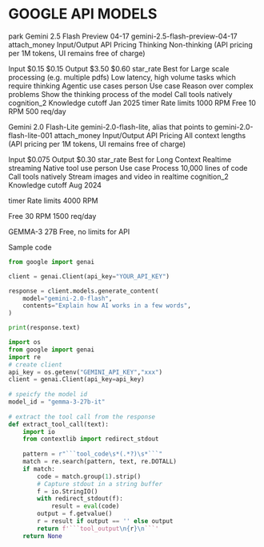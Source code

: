 
# GOOGLE API MODELS
park
Gemini 2.5 Flash Preview 04-17
gemini-2.5-flash-preview-04-17
attach_money
Input/Output API Pricing
Thinking
Non-thinking
(API pricing per 1M tokens, UI remains free of charge)

Input
$0.15
$0.15
Output
$3.50
$0.60
star_rate
Best for
Large scale processing (e.g. multiple pdfs)
Low latency, high volume tasks which require thinking
Agentic use cases
person
Use case
Reason over complex problems
Show the thinking process of the model
Call tools natively
cognition_2
Knowledge cutoff
Jan 2025
timer
Rate limits
1000 RPM
Free
10 RPM 500 req/day

Gemini 2.0 Flash-Lite
gemini-2.0-flash-lite, alias that points to gemini-2.0-flash-lite-001
attach_money
Input/Output API Pricing
All context lengths
(API pricing per 1M tokens, UI remains free of charge)

Input
$0.075
Output
$0.30
star_rate
Best for
Long Context
Realtime streaming
Native tool use
person
Use case
Process 10,000 lines of code
Call tools natively
Stream images and video in realtime
cognition_2
Knowledge cutoff
Aug 2024


timer
Rate limits
4000 RPM

Free
30 RPM 1500 req/day

GEMMA-3 27B
Free, no limits for API

Sample code
```python
from google import genai

client = genai.Client(api_key="YOUR_API_KEY")

response = client.models.generate_content(
    model="gemini-2.0-flash",
    contents="Explain how AI works in a few words",
)

print(response.text)
```

```python
import os
from google import genai
import re 
# create client
api_key = os.getenv("GEMINI_API_KEY","xxx")
client = genai.Client(api_key=api_key)
 
# speicfy the model id
model_id = "gemma-3-27b-it"
 
# extract the tool call from the response
def extract_tool_call(text):
    import io
    from contextlib import redirect_stdout
 
    pattern = r"```tool_code\s*(.*?)\s*```"
    match = re.search(pattern, text, re.DOTALL)
    if match:
        code = match.group(1).strip()
        # Capture stdout in a string buffer
        f = io.StringIO()
        with redirect_stdout(f):
            result = eval(code)
        output = f.getvalue()
        r = result if output == '' else output
        return f'```tool_output\n{r}\n```'
    return None
```
